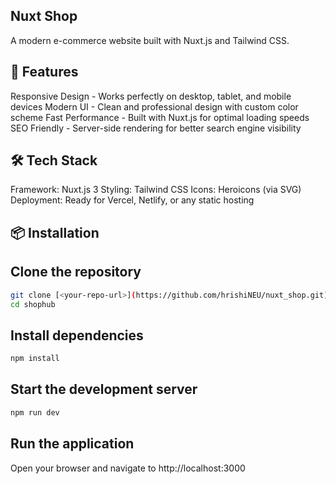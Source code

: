 ## Nuxt Shop
A modern e-commerce website built with Nuxt.js and Tailwind CSS.

## 🚀 Features
Responsive Design - Works perfectly on desktop, tablet, and mobile devices
Modern UI - Clean and professional design with custom color scheme
Fast Performance - Built with Nuxt.js for optimal loading speeds
SEO Friendly - Server-side rendering for better search engine visibility

## 🛠️ Tech Stack

Framework: Nuxt.js 3
Styling: Tailwind CSS
Icons: Heroicons (via SVG)
Deployment: Ready for Vercel, Netlify, or any static hosting

## 📦 Installation

## Clone the repository

```bash
git clone [<your-repo-url>](https://github.com/hrishiNEU/nuxt_shop.git)
cd shophub
```
## Install dependencies
```bash
npm install
```

## Start the development server
```bash
npm run dev
```

## Run the application
Open your browser and navigate to http://localhost:3000
